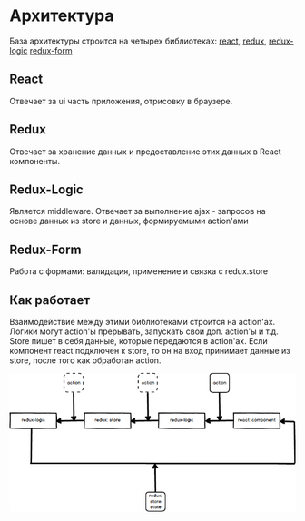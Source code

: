 # Архитектура

База архитектуры строится на четырех библиотеках: 
[react](https://facebook.github.io/react/), 
[redux](http://redux.js.org/), 
[redux-logic](https://github.com/jeffbski/redux-logic)
[redux-form](http://redux-form.com/6.5.0/)

## React

Отвечает за ui часть приложения, отрисовку в браузере.


## Redux

Отвечает за хранение данных и предоставление этих данных в React компоненты.

## Redux-Logic

Является middleware.
Отвечает за выполнение ajax - запросов на основе данных из store и данных, 
формируемыми action'ами

## Redux-Form

Работа с формами: валидация, применение и связка с redux.store

## Как работает

Взаимодействие между этими библиотеками строится на action'ах. Логики могут
action'ы прерывать, запускать свои доп. action'ы и т.д. Store пишет в себя
данные, которые передаются в action'ах. Если компонент react подключен к store,
то он на вход принимает данные из store, после того как обработан action.

![Scheme](../manual/asset/Action.png)

